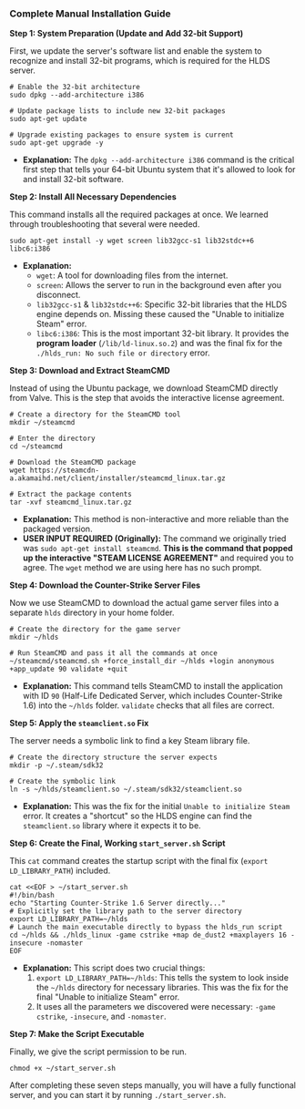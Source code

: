 ### Complete Manual Installation Guide

**Step 1: System Preparation (Update and Add 32-bit Support)**

First, we update the server's software list and enable the system to recognize and install 32-bit programs, which is required for the HLDS server.

```shell
# Enable the 32-bit architecture
sudo dpkg --add-architecture i386

# Update package lists to include new 32-bit packages
sudo apt-get update

# Upgrade existing packages to ensure system is current
sudo apt-get upgrade -y
```

  * **Explanation:** The `dpkg --add-architecture i386` command is the critical first step that tells your 64-bit Ubuntu system that it's allowed to look for and install 32-bit software.

**Step 2: Install All Necessary Dependencies**

This command installs all the required packages at once. We learned through troubleshooting that several were needed.

```shell
sudo apt-get install -y wget screen lib32gcc-s1 lib32stdc++6 libc6:i386
```

  * **Explanation:**
      * `wget`: A tool for downloading files from the internet.
      * `screen`: Allows the server to run in the background even after you disconnect.
      * `lib32gcc-s1` & `lib32stdc++6`: Specific 32-bit libraries that the HLDS engine depends on. Missing these caused the "Unable to initialize Steam" error.
      * `libc6:i386`: This is the most important 32-bit library. It provides the **program loader** (`/lib/ld-linux.so.2`) and was the final fix for the `./hlds_run: No such file or directory` error.

**Step 3: Download and Extract SteamCMD**

Instead of using the Ubuntu package, we download SteamCMD directly from Valve. This is the step that avoids the interactive license agreement.

```shell
# Create a directory for the SteamCMD tool
mkdir ~/steamcmd

# Enter the directory
cd ~/steamcmd

# Download the SteamCMD package
wget https://steamcdn-a.akamaihd.net/client/installer/steamcmd_linux.tar.gz

# Extract the package contents
tar -xvf steamcmd_linux.tar.gz
```

  * **Explanation:** This method is non-interactive and more reliable than the packaged version.
  * **USER INPUT REQUIRED (Originally):** The command we originally tried was `sudo apt-get install steamcmd`. **This is the command that popped up the interactive "STEAM LICENSE AGREEMENT"** and required you to agree. The `wget` method we are using here has no such prompt.

**Step 4: Download the Counter-Strike Server Files**

Now we use SteamCMD to download the actual game server files into a separate `hlds` directory in your home folder.

```shell
# Create the directory for the game server
mkdir ~/hlds

# Run SteamCMD and pass it all the commands at once
~/steamcmd/steamcmd.sh +force_install_dir ~/hlds +login anonymous +app_update 90 validate +quit
```

  * **Explanation:** This command tells SteamCMD to install the application with ID `90` (Half-Life Dedicated Server, which includes Counter-Strike 1.6) into the `~/hlds` folder. `validate` checks that all files are correct.

**Step 5: Apply the `steamclient.so` Fix**

The server needs a symbolic link to find a key Steam library file.

```shell
# Create the directory structure the server expects
mkdir -p ~/.steam/sdk32

# Create the symbolic link
ln -s ~/hlds/steamclient.so ~/.steam/sdk32/steamclient.so
```

  * **Explanation:** This was the fix for the initial `Unable to initialize Steam` error. It creates a "shortcut" so the HLDS engine can find the `steamclient.so` library where it expects it to be.

**Step 6: Create the Final, Working `start_server.sh` Script**

This `cat` command creates the startup script with the final fix (`export LD_LIBRARY_PATH`) included.

```shell
cat <<EOF > ~/start_server.sh
#!/bin/bash
echo "Starting Counter-Strike 1.6 Server directly..."
# Explicitly set the library path to the server directory
export LD_LIBRARY_PATH=~/hlds
# Launch the main executable directly to bypass the hlds_run script
cd ~/hlds && ./hlds_linux -game cstrike +map de_dust2 +maxplayers 16 -insecure -nomaster
EOF
```

  * **Explanation:** This script does two crucial things:
    1.  `export LD_LIBRARY_PATH=~/hlds`: This tells the system to look inside the `~/hlds` directory for necessary libraries. This was the fix for the final "Unable to initialize Steam" error.
    2.  It uses all the parameters we discovered were necessary: `-game cstrike`, `-insecure`, and `-nomaster`.

**Step 7: Make the Script Executable**

Finally, we give the script permission to be run.

```shell
chmod +x ~/start_server.sh
```

After completing these seven steps manually, you will have a fully functional server, and you can start it by running `./start_server.sh`.
